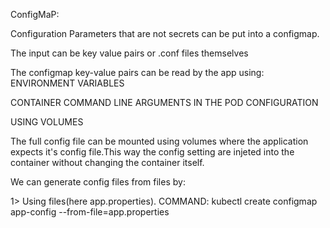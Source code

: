 ConfigMaP:

Configuration Parameters that are not secrets can be put into a configmap.

The input can be key value pairs or .conf files themselves

The configmap key-value pairs can be read by the app using:
  ENVIRONMENT VARIABLES

  CONTAINER COMMAND LINE ARGUMENTS IN THE POD CONFIGURATION

  USING VOLUMES

The full config file can be mounted using volumes where the application expects it's config
file.This way the config setting are injeted into the container without changing the container itself.


We can generate config files from files by:

1> Using files(here app.properties).
COMMAND: kubectl create configmap app-config --from-file=app.properties